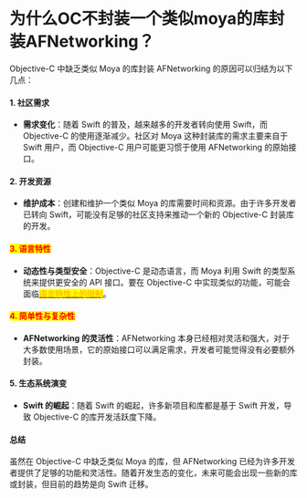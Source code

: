 # 为什么OC不封装一个类似moya的库封装AFNetworking？

Objective-C 中缺乏类似 Moya 的库封装 AFNetworking 的原因可以归结为以下几点：

#### 1. 社区需求

* **需求变化**：随着 Swift 的普及，越来越多的开发者转向使用 Swift，而 Objective-C 的使用逐渐减少。社区对 Moya 这种封装库的需求主要来自于 Swift 用户，而 Objective-C 用户可能更习惯于使用 AFNetworking 的原始接口。

#### 2. 开发资源

* **维护成本**：创建和维护一个类似 Moya 的库需要时间和资源。由于许多开发者已转向 Swift，可能没有足够的社区支持来推动一个新的 Objective-C 封装库的开发。

#### <mark style="color:red;">3. 语言特性</mark>

* **动态性与类型安全**：Objective-C 是动态语言，而 Moya 利用 Swift 的类型系统来提供更安全的 API 接口。要在 Objective-C 中实现类似的功能，可能会面临[<mark style="color:orange;">语言特性上的限制</mark>](oc-yu-yan-te-xing-shang-de-xian-zhi.md)。

#### <mark style="color:red;">4. 简单性与复杂性</mark>

* **AFNetworking 的灵活性**：AFNetworking 本身已经相对灵活和强大，对于大多数使用场景，它的原始接口可以满足需求，开发者可能觉得没有必要额外封装。

#### 5. 生态系统演变

* **Swift 的崛起**：随着 Swift 的崛起，许多新项目和库都是基于 Swift 开发，导致 Objective-C 的库开发活跃度下降。

#### 总结

虽然在 Objective-C 中缺乏类似 Moya 的库，但 AFNetworking 已经为许多开发者提供了足够的功能和灵活性。随着开发生态的变化，未来可能会出现一些新的库或封装，但目前的趋势是向 Swift 迁移。
